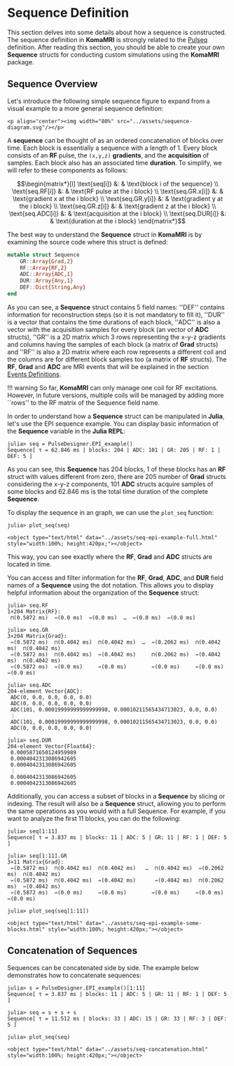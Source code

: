 # Sequence Definition

This section delves into some details about how a sequence is constructed. The sequence definition in **KomaMRI** is strongly related to the [Pulseq](https://pulseq.github.io/index.html) definition. After reading this section, you should be able to create your own **Sequence** structs for conducting custom simulations using the **KomaMRI** package.

## Sequence Overview

Let's introduce the following simple sequence figure to expand from a visual example to a more general sequence definition:
```@raw html
<p align="center"><img width="80%" src="../assets/sequence-diagram.svg"/></p>
```

A **sequence** can be thought of as an ordered concatenation of blocks over time. Each block is essentially a sequence with a length of 1. Every block consists of an **RF** pulse, the ``(x,y,z)`` **gradients**, and the **acquisition** of samples. Each block also has an associated time **duration**. To simplify, we will refer to these components as follows:

```math
\begin{matrix*}[l]
\text{seq[i]}      &: & \text{block i of the sequence} \\
\text{seq.RF[i]}   &: & \text{RF pulse at the i block} \\
\text{seq.GR.x[i]} &: & \text{gradient x at the i block} \\
\text{seq.GR.y[i]} &: & \text{gradient y at the i block} \\
\text{seq.GR.z[i]} &: & \text{gradient z at the i block} \\
\text{seq.ADC[i]}  &: & \text{acquisition at the i block} \\
\text{seq.DUR[i]}  &: & \text{duration at the i block}
\end{matrix*}
```

The best way to understand the **Sequence** struct in **KomaMRI** is by examining the source code where this struct is defined:
```julia
mutable struct Sequence
    GR::Array{Grad,2}
    RF::Array{RF,2}
    ADC::Array{ADC,1}
    DUR::Array{Any,1}
    DEF::Dict{String,Any}
end
```

As you can see, a **Sequence** struct contains 5 field names: ''DEF'' contains information for reconstruction steps (so it is not mandatory to fill it), ''DUR'' is a vector that contains the time durations of each block, ''ADC'' is also a vector with the acquisition samples for every block (an vector of **ADC** structs), ''GR'' is a 2D matrix which 3 rows representing the x-y-z gradients and columns having the samples of each block (a matrix of **Grad** structs) and ''RF'' is also a 2D matrix where each row represents a different coil and the columns are for different block samples too (a matrix of **RF** structs). The **RF**, **Grad** and **ADC** are MRI events that will be explained in the section [Events Definitions](events.md).

!!! warning
    So far, **KomaMRI** can only manage one coil for RF excitations. However, in future versions, multiple coils will be managed by adding more ``rows'' to the RF matrix of the Sequence field name.

In order to understand how a **Sequence** struct can be manipulated in **Julia**, let's use the EPI sequence example. You can display basic information of the **Sequence** variable in the **Julia REPL**:
```julia-repl
julia> seq = PulseDesigner.EPI_example()
Sequence[ τ = 62.846 ms | blocks: 204 | ADC: 101 | GR: 205 | RF: 1 | DEF: 5 ]
```

As you can see, this **Sequence** has 204 blocks, 1 of these blocks has an **RF** struct with values different from zero, there are 205 number of **Grad** structs considering the x-y-z components, 101 **ADC** structs acquire samples of some blocks and 62.846 ms is the total time duration of the complete **Sequence**.

To display the sequence in an graph, we can use the `plot_seq` function:
```julia-repl
julia> plot_seq(seq)
```
```@raw html
<object type="text/html" data="../assets/seq-epi-example-full.html" style="width:100%; height:420px;"></object>
```

This way, you can see exactly where the **RF**, **Grad** and **ADC** structs are located in time.

You can access and filter information for the **RF**, **Grad**, **ADC**, and **DUR** field names of a **Sequence** using the dot notation. This allows you to display helpful information about the organization of the **Sequence** struct:
```julia-repl
julia> seq.RF
1×204 Matrix{RF}:
 ⊓(0.5872 ms)  ⇿(0.0 ms)  ⇿(0.0 ms)  …  ⇿(0.0 ms)  ⇿(0.0 ms)   

julia> seq.GR
3×204 Matrix{Grad}:
 ⇿(0.5872 ms)  ⊓(0.4042 ms)  ⊓(0.4042 ms)  …  ⇿(0.2062 ms)  ⊓(0.4042 ms)  ⊓(0.4042 ms)
 ⇿(0.5872 ms)  ⊓(0.4042 ms)  ⇿(0.4042 ms)     ⊓(0.2062 ms)  ⇿(0.4042 ms)  ⊓(0.4042 ms)
 ⇿(0.5872 ms)  ⇿(0.0 ms)     ⇿(0.0 ms)        ⇿(0.0 ms)     ⇿(0.0 ms)     ⇿(0.0 ms)

julia> seq.ADC
204-element Vector{ADC}:
 ADC(0, 0.0, 0.0, 0.0, 0.0)
 ADC(0, 0.0, 0.0, 0.0, 0.0)
 ADC(101, 0.00019999999999999998, 0.00010211565434713023, 0.0, 0.0)
 ⋮
 ADC(101, 0.00019999999999999998, 0.00010211565434713023, 0.0, 0.0)
 ADC(0, 0.0, 0.0, 0.0, 0.0)

julia> seq.DUR
204-element Vector{Float64}:
 0.0005871650124959989
 0.0004042313086942605
 0.0004042313086942605
 ⋮
 0.0004042313086942605
 0.0004042313086942605
```

Additionally, you can access a subset of blocks in a **Sequence** by slicing or indexing. The result will also be a **Sequence** struct, allowing you to perform the same operations as you would with a full Sequence. For example, if you want to analyze the first 11 blocks, you can do the following:
```julia-repl
julia> seq[1:11]
Sequence[ τ = 3.837 ms | blocks: 11 | ADC: 5 | GR: 11 | RF: 1 | DEF: 5 ]

julia> seq[1:11].GR
3×11 Matrix{Grad}:
 ⇿(0.5872 ms)  ⊓(0.4042 ms)  ⊓(0.4042 ms)   …  ⊓(0.4042 ms)  ⇿(0.2062 ms)  ⊓(0.4042 ms)
 ⇿(0.5872 ms)  ⊓(0.4042 ms)  ⇿(0.4042 ms)      ⇿(0.4042 ms)  ⊓(0.2062 ms)  ⇿(0.4042 ms)
 ⇿(0.5872 ms)  ⇿(0.0 ms)     ⇿(0.0 ms)        ⇿(0.0 ms)     ⇿(0.0 ms)     ⇿(0.0 ms)

julia> plot_seq(seq[1:11])
```
```@raw html
<object type="text/html" data="../assets/seq-epi-example-some-blocks.html" style="width:100%; height:420px;"></object>
```

## Concatenation of Sequences 

Sequences can be concatenated side by side. The example below demonstrates how to concatenate sequences:
```julia-repl
julia> s = PulseDesigner.EPI_example()[1:11]
Sequence[ τ = 3.837 ms | blocks: 11 | ADC: 5 | GR: 11 | RF: 1 | DEF: 5 ]

julia> seq = s + s + s
Sequence[ τ = 11.512 ms | blocks: 33 | ADC: 15 | GR: 33 | RF: 3 | DEF: 5 ]

julia> plot_seq(seq)
```
```@raw html
<object type="text/html" data="../assets/seq-concatenation.html" style="width:100%; height:420px;"></object>
```